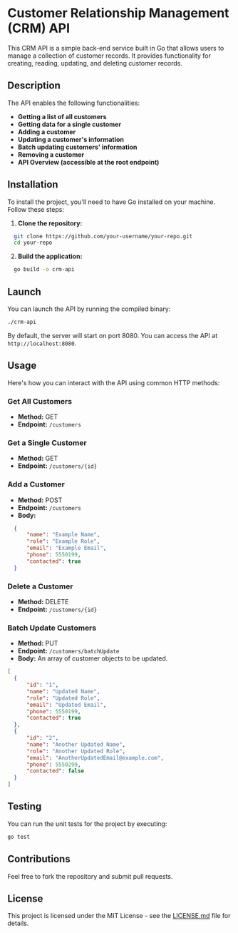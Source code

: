 # Customer Relationship Management (CRM) API

This CRM API is a simple back-end service built in Go that allows users to manage a collection of customer records. It provides functionality for creating, reading, updating, and deleting customer records.

## Description

The API enables the following functionalities:

- **Getting a list of all customers**
- **Getting data for a single customer**
- **Adding a customer**
- **Updating a customer's information**
- **Batch updating customers' information**
- **Removing a customer**
- **API Overview (accessible at the root endpoint)**


## Installation

To install the project, you'll need to have Go installed on your machine. Follow these steps:

1. **Clone the repository:**

 ```bash
   git clone https://github.com/your-username/your-repo.git
   cd your-repo
 ```

2. **Build the application:**

 ```bash
   go build -o crm-api
 ```

## Launch

You can launch the API by running the compiled binary:

```bash
./crm-api
```

By default, the server will start on port 8080. You can access the API at `http://localhost:8080`.

## Usage

Here's how you can interact with the API using common HTTP methods:

### Get All Customers

- **Method:** GET
- **Endpoint:** `/customers`

### Get a Single Customer

- **Method:** GET
- **Endpoint:** `/customers/{id}`

### Add a Customer

- **Method:** POST
- **Endpoint:** `/customers`
- **Body:**

```json
  {
      "name": "Example Name",
      "role": "Example Role",
      "email": "Example Email",
      "phone": 5550199,
      "contacted": true
  }
```

### Delete a Customer

- **Method:** DELETE
- **Endpoint:** `/customers/{id}`

### Batch Update Customers

- **Method:** PUT
- **Endpoint:** `/customers/batchUpdate`
- **Body:** An array of customer objects to be updated.

```json
[
  {
      "id": "1",
      "name": "Updated Name",
      "role": "Updated Role",
      "email": "Updated Email",
      "phone": 5550199,
      "contacted": true
  },
  {
      "id": "2",
      "name": "Another Updated Name",
      "role": "Another Updated Role",
      "email": "AnotherUpdatedEmail@example.com",
      "phone": 5550299,
      "contacted": false
  }
]
```

## Testing

You can run the unit tests for the project by executing:

```bash
go test
```

## Contributions

Feel free to fork the repository and submit pull requests.

## License

This project is licensed under the MIT License - see the [LICENSE.md](LICENSE.md) file for details.
